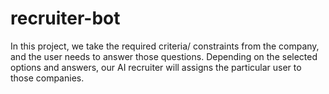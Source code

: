 # recruiter-bot
In this project, we take the required criteria/ constraints from the company, and the user needs to answer those questions. Depending on the selected options and answers, our AI recruiter will assigns the particular user to those companies.
